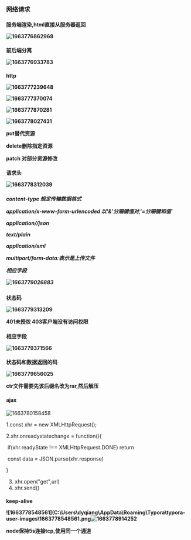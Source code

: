 <h3>网络请求

<h4>服务端渲染,html直接从服务器返回

![1663776862968](C:\Users\dyqiang\AppData\Roaming\Typora\typora-user-images\1663776862968.png)

<h4>前后端分离

![1663776933783](C:\Users\dyqiang\AppData\Roaming\Typora\typora-user-images\1663776933783.png)

<h4>http

![1663777239648](C:\Users\dyqiang\AppData\Roaming\Typora\typora-user-images\1663777239648.png)

![1663777370074](C:\Users\dyqiang\AppData\Roaming\Typora\typora-user-images\1663777370074.png)

![1663777870281](C:\Users\dyqiang\AppData\Roaming\Typora\typora-user-images\1663777870281.png)

![1663778027431](C:\Users\dyqiang\AppData\Roaming\Typora\typora-user-images\1663778027431.png)

put替代资源

delete删除指定资源

patch 对部分资源修改

<h4>请求头

![1663778312039](C:\Users\dyqiang\AppData\Roaming\Typora\typora-user-images\1663778312039.png)

<h5>content-type 规定传输数据格式

application/x-www-form-urlencoded  以'&'分隔键值对,'=分隔键和值'

application//json

text/plain

application/xml

multipart/form-data:表示是上传文件

**相应字段**

![1663779026883](C:\Users\dyqiang\AppData\Roaming\Typora\typora-user-images\1663779026883.png)<h4>状态码

![1663779313209](C:\Users\dyqiang\AppData\Roaming\Typora\typora-user-images\1663779313209.png)

401未授权 403客户端没有访问权限

<h4>相应字段

![1663779371566](C:\Users\dyqiang\AppData\Roaming\Typora\typora-user-images\1663779371566.png)

<h4>状态码和数据返回的码

![1663779656025](C:\Users\dyqiang\AppData\Roaming\Typora\typora-user-images\1663779656025.png)







ctr文件需要先该后缀名改为rar,然后解压

<h4>ajax
    
</h4>

![1663780158458](C:\Users\dyqiang\AppData\Roaming\Typora\typora-user-images\1663780158458.png)

 1.const xhr = new XMLHttpRequest();

2.xhr.onreadystatechange = function(){

​		if(xhr.readyState !== XMLHttpRequest.DONE) return



​		const data = JSON.parse(xhr.response)

}

3. xhr.open("get",url)
4. xhr.send()

<h4>keep-alive

![1663778548561](C:\Users\dyqiang\AppData\Roaming\Typora\typora-user-images\1663778548561.png![1663778914252](C:\Users\dyqiang\AppData\Roaming\Typora\typora-user-images\1663778914252.png)

node保持5s连接tcp,使用同一个通道